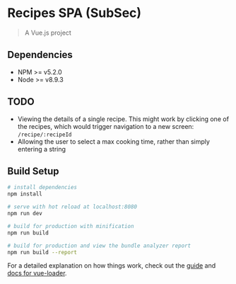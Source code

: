 # Recipes SPA (SubSec)

> A Vue.js project

## Dependencies

- NPM >= v5.2.0
- Node >= v8.9.3

## TODO

- Viewing the details of a single recipe. This might work by clicking one of the recipes, which would trigger navigation to a new screen: `/recipe/:recipeId`
- Allowing the user to select a max cooking time, rather than simply entering a string

## Build Setup

``` bash
# install dependencies
npm install

# serve with hot reload at localhost:8080
npm run dev

# build for production with minification
npm run build

# build for production and view the bundle analyzer report
npm run build --report
```

For a detailed explanation on how things work, check out the [guide](http://vuejs-templates.github.io/webpack/) and [docs for vue-loader](http://vuejs.github.io/vue-loader).
